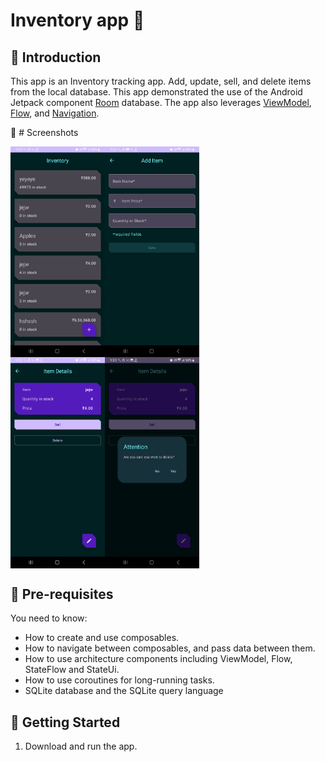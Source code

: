 Inventory app 🛒
==================================

🚀 Introduction
------------

This app is an Inventory tracking app. Add, update, sell, and delete items from the local database.
This app demonstrated the use of the Android Jetpack component [Room](https://developer.android.com/training/data-storage/room) database.
The app also leverages [ViewModel](https://developer.android.com/topic/libraries/architecture/viewmodel),
[Flow](https://developer.android.com/kotlin/flow),
and [Navigation](https://developer.android.com/topic/libraries/architecture/navigation/).

🚀 # Screenshots

<div style="display:flex;">
<img alt="App image" src="Screenshot/Screenshot_20230827_212911_Inventory.jpg" width="30%">
<img alt="App image" src="Screenshot/Screenshot_20230827_212915_Inventory.jpg" width="30%">
</div>

<div style="display:flex;">
<img alt="App image" src="Screenshot/Screenshot_20230827_212919_Inventory.jpg" width="30%">
<img alt="App image" src="Screenshot/Screenshot_20230827_212924_Inventory.jpg" width="30%">
</div>




🚀 Pre-requisites
--------------

You need to know:
- How to create and use composables.
- How to navigate between composables, and pass data between them.
- How to use architecture components including ViewModel, Flow, StateFlow and StateUi.
- How to use coroutines for long-running tasks.
- SQLite database and the SQLite query language


🚀 Getting Started
---------------

1. Download and run the app.
